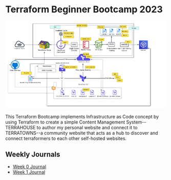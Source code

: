 # Terraform Beginner Bootcamp 2023

![./images/terratowns.png](./images/terratowns.png)

This Terraform Bootcamp implements Infrastructure as Code concept by using Terraform to create a simple Content Management System--TERRAHOUSE to author my personal website and connect it to TERRATOWNS--a community website that acts as a hub to discover and connect terraformers to each other self-hosted websites.


## Weekly Journals
- [Week 0 Journal](./journal/week0.md)
- [Week 1 Journal](./journal/week1.md)